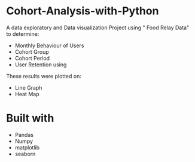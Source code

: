 # Cohort-Analysis-with-Python

A data exploratory and Data visualization  Project  using  " Food Relay Data" to determine:

- Monthly Behaviour of Users
- Cohort Group
- Cohort Period
- User Retention using  


These results were plotted on:
- Line Graph
- Heat Map 

# Built with

- Pandas 
- Numpy
- matplotlib 
- seaborn 
 
 
